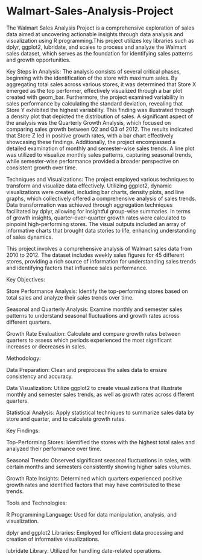 # Walmart-Sales-Analysis-Project
The Walmart Sales Analysis Project is a comprehensive exploration of sales data aimed at uncovering actionable insights through data analysis and visualization using R programming.This project utilizes key libraries such as dplyr, ggplot2, lubridate, and scales to process and analyze the Walmart sales dataset, which serves as the foundation for identifying sales patterns and growth opportunities.

Key Steps in Analysis:
The analysis consists of several critical phases, beginning with the identification of the store with maximum sales. By aggregating total sales across various stores, it was determined that Store X emerged as the top performer, effectively visualized through a bar plot created with geom_bar. Furthermore, the project examined variability in sales performance by calculating the standard deviation, revealing that Store Y exhibited the highest variability. This finding was illustrated through a density plot that depicted the distribution of sales.
A significant aspect of the analysis was the Quarterly Growth Analysis, which focused on comparing sales growth between Q2 and Q3 of 2012. The results indicated that Store Z led in positive growth rates, with a bar chart effectively showcasing these findings. Additionally, the project encompassed a detailed examination of monthly and semester-wise sales trends. A line plot was utilized to visualize monthly sales patterns, capturing seasonal trends, while semester-wise performance provided a broader perspective on consistent growth over time.

Techniques and Visualizations:
The project employed various techniques to transform and visualize data effectively. Utilizing ggplot2, dynamic visualizations were created, including bar charts, density plots, and line graphs, which collectively offered a comprehensive analysis of sales trends. Data transformation was achieved through aggregation techniques facilitated by dplyr, allowing for insightful group-wise summaries.
In terms of growth insights, quarter-over-quarter growth rates were calculated to pinpoint high-performing stores. The visual outputs included an array of informative charts that brought data stories to life, enhancing understanding of sales dynamics.

This project involves a comprehensive analysis of Walmart sales data from 2010 to 2012. The dataset includes weekly sales figures for 45 different stores, providing a rich source of information for understanding sales trends and identifying factors that influence sales performance.

Key Objectives:

Store Performance Analysis: Identify the top-performing stores based on total sales and analyze their sales trends over time.

Seasonal and Quarterly Analysis: Examine monthly and semester sales patterns to understand seasonal fluctuations and growth rates across different quarters.

Growth Rate Evaluation: Calculate and compare growth rates between quarters to assess which periods experienced the most significant increases or decreases in sales.

Methodology:

Data Preparation: Clean and preprocess the sales data to ensure consistency and accuracy.

Data Visualization: Utilize ggplot2 to create visualizations that illustrate monthly and semester sales trends, as well as growth rates across different quarters.

Statistical Analysis: Apply statistical techniques to summarize sales data by store and quarter, and to calculate growth rates.

Key Findings:

Top-Performing Stores: Identified the stores with the highest total sales and analyzed their performance over time.

Seasonal Trends: Observed significant seasonal fluctuations in sales, with certain months and semesters consistently showing higher sales volumes.

Growth Rate Insights: Determined which quarters experienced positive growth rates and identified factors that may have contributed to these trends.

Tools and Technologies:

R Programming Language: Used for data manipulation, analysis, and visualization.

dplyr and ggplot2 Libraries: Employed for efficient data processing and creation of informative visualizations.

lubridate Library: Utilized for handling date-related operations.
